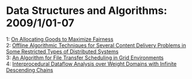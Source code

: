 # Data Structures and Algorithms: 2009/1/01-07  
1: [On Allocating Goods to Maximize Fairness](https://doi.org/10.48550/arXiv.0901.0205)  
2: [Offline Algorithmic Techniques for Several Content Delivery Problems in  Some Restricted Types of Distributed Systems](https://doi.org/10.48550/arXiv.0901.0290)  
3: [An Algorithm for File Transfer Scheduling in Grid Environments](https://doi.org/10.48550/arXiv.0901.0291)  
4: [Interprocedural Dataflow Analysis over Weight Domains with Infinite  Descending Chains](https://doi.org/10.48550/arXiv.0901.0501)  